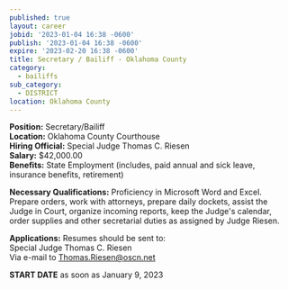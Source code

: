 ```yaml
---
published: true
layout: career
jobid: '2023-01-04 16:38 -0600'
publish: '2023-01-04 16:38 -0600'
expire: '2023-02-20 16:38 -0600'
title: Secretary / Bailiff - Oklahoma County
category:
  - bailiffs
sub_category:
  - DISTRICT
location: Oklahoma County
---
```

**Position:** Secretary/Bailiff  
**Location:** Oklahoma County Courthouse  
**Hiring Official:** Special Judge Thomas C. Riesen  
**Salary:** $42,000.00  
**Benefits:** State Employment (includes, paid annual and sick leave, insurance benefits, retirement)

**Necessary Qualifications:** Proficiency in Microsoft Word and Excel.  Prepare orders, work with attorneys, prepare daily dockets, assist the Judge in Court, organize incoming reports, keep the Judge's calendar, order supplies and other secretarial duties as assigned by Judge Riesen.
					
**Applications:** Resumes should be sent to:  
Special Judge Thomas C. Riesen  
Via e-mail to [Thomas.Riesen@oscn.net](mailto:Thomas.Riesen@oscn.net)

**START DATE** as soon as January 9, 2023
